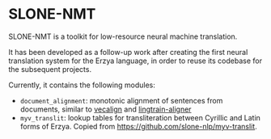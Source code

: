 # SLONE-NMT

SLONE-NMT is a toolkit for low-resource neural machine translation.

It has been developed as a follow-up work after creating the first
neural translation system for the Erzya language, in order to reuse its codebase
for the subsequent projects.

Currently, it contains the following modules:
- `document_alignment`: monotonic alignment of sentences from documents, 
similar to [vecalign](https://github.com/thompsonb/vecalign) 
and [lingtrain-aligner](https://github.com/averkij/lingtrain-aligner)
- `myv_translit`: lookup tables for transliteration between Cyrillic and Latin
forms of Erzya. Copied from https://github.com/slone-nlp/myv-translit.
